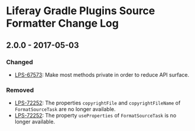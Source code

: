 # Liferay Gradle Plugins Source Formatter Change Log

## 2.0.0 - 2017-05-03

### Changed
- [LPS-67573]: Make most methods private in order to reduce API surface.

### Removed
- [LPS-72252]: The properties `copyrightFile` and `copyrightFileName` of
`FormatSourceTask` are no longer available.
- [LPS-72252]: The property `useProperties` of `FormatSourceTask` is no longer
available.

[LPS-67573]: https://issues.liferay.com/browse/LPS-67573
[LPS-72252]: https://issues.liferay.com/browse/LPS-72252